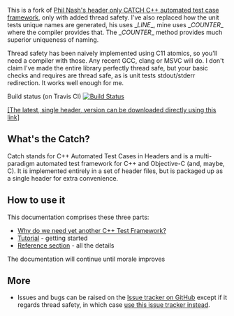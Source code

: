 This is a fork of [Phil Nash's header only CATCH C++ automated test case framework](https://github.com/philsquared/Catch), only with added thread safety. I've also replaced how the unit tests unique names are generated, his uses \__LINE__, mine uses \__COUNTER__ where the compiler provides that. The \__COUNTER__ method provides much superior uniqueness of naming.

Thread safety has been naively implemented using C11 atomics, so you'll need a compiler with those. Any recent GCC, clang or MSVC will do. I don't claim I've made the entire library perfectly thread safe, but your basic checks and requires are thread safe, as is unit tests stdout/stderr redirection. It works well enough for me.

Build status (on Travis CI) [![Build Status](https://travis-ci.org/ned14/Catch-ThreadSafe.png)](https://travis-ci.org/ned14/Catch-ThreadSafe)

<a href="https://raw.githubusercontent.com/ned14/Catch-ThreadSafe/develop/single_include/catch.hpp">[The latest, single header, version can be downloaded directly using this link]</a>

## What's the Catch?

Catch stands for C++ Automated Test Cases in Headers and is a multi-paradigm automated test framework for C++ and Objective-C (and, maybe, C). It is implemented entirely in a set of header files, but is packaged up as a single header for extra convenience.

## How to use it
This documentation comprises these three parts:

* [Why do we need yet another C++ Test Framework?](docs/why-catch.md)
* [Tutorial](docs/tutorial.md) - getting started
* [Reference section](docs/Readme.md) - all the details

The documentation will continue until morale improves

## More
* Issues and bugs can be raised on the [Issue tracker on GitHub](https://github.com/philsquared/Catch/issues) except if it regards thread safety,
in which case [use this issue tracker instead](https://github.com/ned14/Catch-ThreadSafe/issues).
